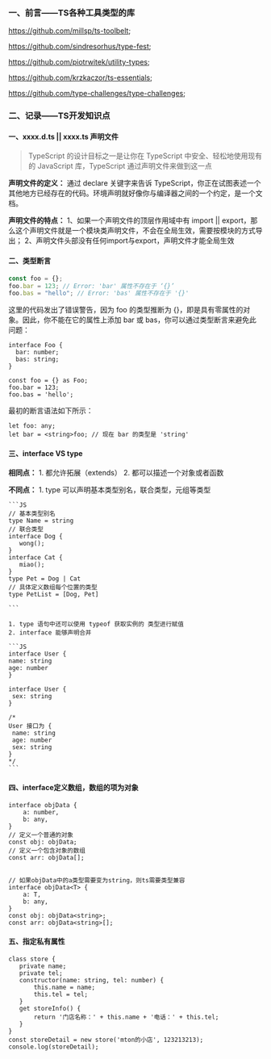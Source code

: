 ### 一、前言——TS各种工具类型的库

https://github.com/millsp/ts-toolbelt;

https://github.com/sindresorhus/type-fest;

https://github.com/piotrwitek/utility-types;

https://github.com/krzkaczor/ts-essentials;

https://github.com/type-challenges/type-challenges;


### 二、记录——TS开发知识点

#### 一、xxxx.d.ts || xxxx.ts 声明文件

> TypeScript 的设计目标之一是让你在 TypeScript 中安全、轻松地使用现有的 JavaScript 库，TypeScript 通过声明文件来做到这一点

**声明文件的定义：**
通过 declare 关键字来告诉 TypeScript，你正在试图表述一个其他地方已经存在的代码。环境声明就好像你与编译器之间的一个约定，是一个文档。

**声明文件的特点：**
   1、如果一个声明文件的顶层作用域中有 import || export，那么这个声明文件就是一个模块类声明文件，不会在全局生效，需要按模块的方式导出；
   2、声明文件头部没有任何import与export，声明文件才能全局生效

#### 二、类型断言

```js
const foo = {};
foo.bar = 123; // Error: 'bar' 属性不存在于 ‘{}’
foo.bas = "hello"; // Error: 'bas' 属性不存在于 '{}'
```

这里的代码发出了错误警告，因为 foo 的类型推断为 {}，即是具有零属性的对象。因此，你不能在它的属性上添加 bar 或 bas，你可以通过类型断言来避免此问题：

```JS
interface Foo {
  bar: number;
  bas: string;
}

const foo = {} as Foo;
foo.bar = 123;
foo.bas = 'hello';
```

最初的断言语法如下所示：

```JS
let foo: any;
let bar = <string>foo; // 现在 bar 的类型是 'string'
```

#### 三、interface VS type

**相同点：**
    1. 都允许拓展（extends）
    2. 都可以描述一个对象或者函数
    
**不同点：**
    1. type 可以声明基本类型别名，联合类型，元组等类型

    ```JS
    // 基本类型别名
    type Name = string
    // 联合类型
    interface Dog {
       wong();
    }
    interface Cat {
       miao();
    }
    type Pet = Dog | Cat
    // 具体定义数组每个位置的类型
    type PetList = [Dog, Pet]

    ```

    1. type 语句中还可以使用 typeof 获取实例的 类型进行赋值
    2. interface 能够声明合并

    ```JS
    interface User {
    name: string
    age: number
    }

    interface User {
     sex: string
    }

    /*
    User 接口为 {
     name: string
     age: number
     sex: string
    }
    */
    ```

#### 四、interface定义数组，数组的项为对象
```JS
interface objData {
    a: number,
    b: any,
}
// 定义一个普通的对象
const obj: objData;
// 定义一个包含对象的数组
const arr: objData[];


// 如果objData中的a类型需要变为string，则ts需要类型兼容
interface objData<T> {
    a: T,
    b: any,
}
const obj: objData<string>;
const arr: objData<string>[];
```

#### 五、指定私有属性
```JS
class store {
   private name;
   private tel;
   constructor(name: string, tel: number) {
       this.name = name;
       this.tel = tel;
   }
   get storeInfo() {
       return '门店名称：' + this.name + '电话：' + this.tel;
   }
}
const storeDetail = new store('mton的小店', 123213213);
console.log(storeDetail);
```

